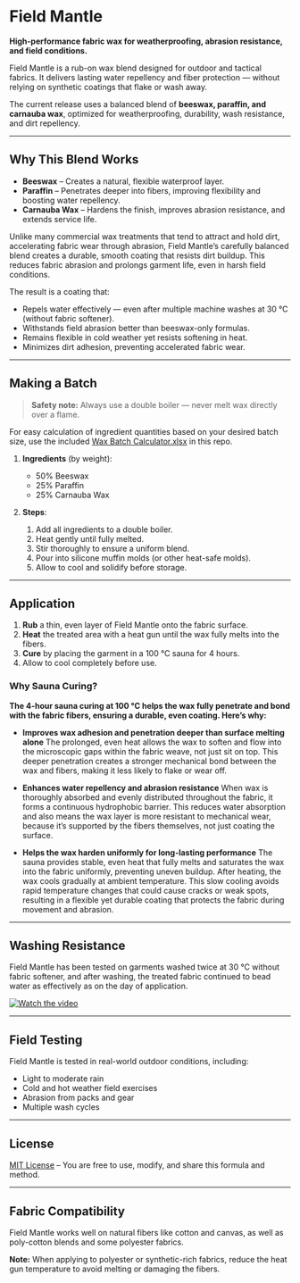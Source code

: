 # Field Mantle

**High-performance fabric wax for weatherproofing, abrasion resistance, and field conditions.**

Field Mantle is a rub-on wax blend designed for outdoor and tactical fabrics. It delivers lasting water repellency and fiber protection — without relying on synthetic coatings that flake or wash away.

The current release uses a balanced blend of **beeswax, paraffin, and carnauba wax**, optimized for weatherproofing, durability, wash resistance, and dirt repellency.

---

## Why This Blend Works

- **Beeswax** – Creates a natural, flexible waterproof layer.
- **Paraffin** – Penetrates deeper into fibers, improving flexibility and boosting water repellency.
- **Carnauba Wax** – Hardens the finish, improves abrasion resistance, and extends service life.

Unlike many commercial wax treatments that tend to attract and hold dirt, accelerating fabric wear through abrasion, Field Mantle’s carefully balanced blend creates a durable, smooth coating that resists dirt buildup. This reduces fabric abrasion and prolongs garment life, even in harsh field conditions.

The result is a coating that:
- Repels water effectively — even after multiple machine washes at 30 °C (without fabric softener).
- Withstands field abrasion better than beeswax-only formulas.
- Remains flexible in cold weather yet resists softening in heat.
- Minimizes dirt adhesion, preventing accelerated fabric wear.

---

## Making a Batch

> **Safety note:** Always use a double boiler — never melt wax directly over a flame.

For easy calculation of ingredient quantities based on your desired batch size, use the included [Wax Batch Calculator.xlsx](./Wax%20Batch%20Calculator.xlsx) in this repo.

1. **Ingredients** (by weight):
   - 50% Beeswax
   - 25% Paraffin
   - 25% Carnauba Wax

2. **Steps**:
   1. Add all ingredients to a double boiler.
   2. Heat gently until fully melted.
   3. Stir thoroughly to ensure a uniform blend.
   4. Pour into silicone muffin molds (or other heat-safe molds).
   5. Allow to cool and solidify before storage.

---

## Application

1. **Rub** a thin, even layer of Field Mantle onto the fabric surface.
2. **Heat** the treated area with a heat gun until the wax fully melts into the fibers.
3. **Cure** by placing the garment in a 100 °C sauna for 4 hours.
4. Allow to cool completely before use.

### Why Sauna Curing?

**The 4-hour sauna curing at 100 °C helps the wax fully penetrate and bond with the fabric fibers, ensuring a durable, even coating. Here’s why:**

* **Improves wax adhesion and penetration deeper than surface melting alone**
  The prolonged, even heat allows the wax to soften and flow into the microscopic gaps within the fabric weave, not just sit on top. This deeper penetration creates a stronger mechanical bond between the wax and fibers, making it less likely to flake or wear off.

* **Enhances water repellency and abrasion resistance**
  When wax is thoroughly absorbed and evenly distributed throughout the fabric, it forms a continuous hydrophobic barrier. This reduces water absorption and also means the wax layer is more resistant to mechanical wear, because it’s supported by the fibers themselves, not just coating the surface.

* **Helps the wax harden uniformly for long-lasting performance**
  The sauna provides stable, even heat that fully melts and saturates the wax into the fabric uniformly, preventing uneven buildup. After heating, the wax cools gradually at ambient temperature. This slow cooling avoids rapid temperature changes that could cause cracks or weak spots, resulting in a flexible yet durable coating that protects the fabric during movement and abrasion.

---

## Washing Resistance
Field Mantle has been tested on garments washed twice at 30 °C without fabric softener, and after washing, the treated fabric continued to bead water as effectively as on the day of application.

[![Watch the video](https://i.imgur.com/ITtNsF8.jpeg)](https://imgur.com/gallery/water-repellent-wax-that-lasts-through-laundry-Fm36BLY)

---

## Field Testing

Field Mantle is tested in real-world outdoor conditions, including:
- Light to moderate rain
- Cold and hot weather field exercises
- Abrasion from packs and gear
- Multiple wash cycles

---

## License

[MIT License](LICENSE) – You are free to use, modify, and share this formula and method.

---

## Fabric Compatibility

Field Mantle works well on natural fibers like cotton and canvas, as well as poly-cotton blends and some polyester fabrics.

**Note:** When applying to polyester or synthetic-rich fabrics, reduce the heat gun temperature to avoid melting or damaging the fibers.
